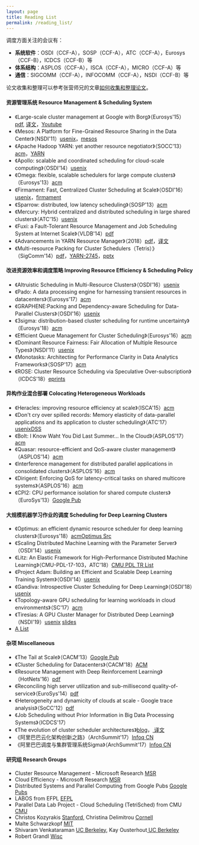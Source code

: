 ```yaml
---
layout: page
title: Reading List
permalink: /reading_list/
---
```


调度方面关注的会议有：

  - **系统软件**：OSDI（CCF-A），SOSP（CCF-A），ATC（CCF-A），Eurosys（CCF-B），ICDCS（CCF-B）等
  - **体系结构**：ASPLOS（CCF-A），ISCA（CCF-A），MICRO（CCF-A）等
  - **通信**：SIGCOMM（CCF-A），INFOCOMM（CCF-A），NSDI（CCF-B）等

论文收集和整理可以参考张营师兄的文章[如何收集和整理论文](https://ying-zhang.github.io/misc/2016/we-love-paper)。

#### 资源管理系统 Resource Management & Scheduling System

  - 《Large-scale cluster management at Google with
    Borg》（Eurosys'15）[pdf](https://pdos.csail.mit.edu/6.824/papers/borg.pdf),
    [译文](https://ying-zhang.github.io/yi/2017/x-eurosys15-borg-cn/)，[Youtube](https://www.youtube.com/watch?v=0W49z8hVn0k)
  - 《Mesos: A Platform for Fine-Grained Resource Sharing in the Data
    Center》（NSDI'11）[usenix](http://static.usenix.org/events/nsdi11/tech/full_papers/Hindman_new.pdf)，[mesos](http://mesos.apache.org/)
  - 《Apache Hadoop YARN: yet another resource
    negotiator》（SOCC'13）[acm](https://dl.acm.org/citation.cfm?id=2523633)，[YARN](https://hadoop.apache.org/docs/current/hadoop-yarn/hadoop-yarn-site/YARN.html)
  - 《Apollo: scalable and coordinated scheduling for cloud-scale
    computing》（OSDI'14）[usenix](https://www.usenix.org/system/files/conference/osdi14/osdi14-paper-boutin_0.pdf)
  - 《Omega: flexible, scalable schedulers for large compute
    clusters》（Eurosys'13）[acm](https://dl.acm.org/citation.cfm?id=2465386)
  - 《Firmament: Fast, Centralized Cluster Scheduling at
    Scale》（OSDI'16）[usenix](https://www.usenix.org/conference/osdi16/technical-sessions/presentation/gog)，[firmament](https://github.com/camsas/firmament)
  - 《Sparrow: distributed, low latency
    scheduling》（SOSP'13）[acm](https://dl.acm.org/citation.cfm?id=2522716)
  - 《Mercury: Hybrid centralized and distributed scheduling in large
    shared
    clusters》（ATC'15）[usenix](https://www.usenix.org/system/files/conference/atc15/atc15-paper-karanasos.pdf)
  - 《Fuxi: a Fault-Tolerant Resource Management and Job Scheduling
    System at Internet
    Scale》（VLDB'14）[pdf](http://www.vldb.org/pvldb/vol7/p1393-zhang.pdf)
  - 《Advancements in YARN Resource
    Manager》（2018）[pdf](https://www.microsoft.com/en-us/research/uploads/prod/2018/02/yarn-big-data-encyclopedia-2018.pdf)，[译文](https://ying-zhang.github.io/yi/2018/x-adv-yarn/)
  - 《Multi-resource Packing for Cluster
    Schedulers（Tetris）》（SigComm'14）[pdf](https://www.cs.cmu.edu/~xia/resources/Documents/grandl_sigcomm14.pdf)，[YARN-2745](https://issues.apache.org/jira/browse/YARN-2745)，[pptx](https://issues.apache.org/jira/secure/attachment/12677137/sigcomm_14_tetris_talk.pptx)

#### 改进资源效率和调度策略 Improving Resource Efficiency & Scheduling Policy

  - 《Altruistic Scheduling in Multi-Resource
    Clusters》（OSDI'16）[usenix](https://www.usenix.org/conference/osdi16/technical-sessions/presentation/grandl_altruistic)
  - 《Pado: A data processing engine for harnessing transient resources
    in
    datacenters》（Eurosys'17）[acm](https://dl.acm.org/citation.cfm?id=3064181)
  - 《GRAPHENE:Packing and Dependency-aware Scheduling for Data-Parallel
    Clusters》（OSDI'16）[usenix](https://www.usenix.org/sites/default/files/osdi16_full_proceedings_interior.pdf#page=89)
  - 《3sigma: distribution-based cluster scheduling for runtime
    uncertainty》（Eurosys'18）[acm](https://dl.acm.org/citation.cfm?id=3190515)
  - 《Efficient Queue Management for Cluster
    Scheduling》（Eurosys'16）[acm](https://dl.acm.org/citation.cfm?id=2901354)
  - 《Dominant Resource Fairness: Fair Allocation of Multiple Resource
    Types》（NSDI'11）[usenix](http://static.usenix.org/events/nsdi11/tech/full_papers/Ghodsi.pdf)
  - 《Monotasks: Architecting for Performance Clarity in Data Analytics
    Frameworks》（SOSP'17）[acm](https://dl.acm.org/citation.cfm?id=3132766)
  - 《ROSE: Cluster Resource Scheduling via Speculative
    Over-subscription》（ICDCS'18）[eprints](http://eprints.lancs.ac.uk/125028/)

#### 异构作业混合部署 Colocating Heterogeneous Workloads

  - 《Heracles: improving resource efficiency at
    scale》（ISCA'15）[acm](http://dl.acm.org/citation.cfm?doid=2749469.2749475)
  - 《Don't cry over spilled records: Memory elasticity of data-parallel
    applications and its application to cluster
    scheduling》（ATC'17）[usenix](https://www.usenix.org/conference/atc17/technical-sessions/presentation/iorgulescu)[DSS](https://github.com/epfl-labos/DSS)
  - 《Bolt: I Know Waht You Did Last Summer... In the
    Cloud》（ASPLOS'17）[acm](http://dl.acm.org/citation.cfm?id=3037703)
  - 《Quasar: resource-efficient and QoS-aware cluster
    management》（ASPLOS'14）[acm](https://dl.acm.org/citation.cfm?id=2541941)
  - 《Interference management for distributed parallel applications in
    consolidated
    clusters》（ASPLOS'16）[acm](https://dl.acm.org/citation.cfm?id=2872388)
  - 《Dirigent: Enforcing QoS for latency-critical tasks on shared
    multicore
    systems》（ASPLOS'16）[acm](https://dl.acm.org/citation.cfm?id=2872394)
  - 《CPI2: CPU performance isolation for shared compute
    clusters》（EuroSys'13）[Google
    Pub](https://ai.google/research/pubs/pub40737)

#### 大规模机器学习作业的调度 Scheduling for Deep Learning Clusters

  - 《Optimus: an efficient dynamic resource scheduler for deep learning
    clusters》（Eurosys'18）[acm](https://dl.acm.org/citation.cfm?id=3190517)[Optimus
    Src](https://github.com/eurosys18-Optimus/Optimus)
  - 《Scaling Distributed Machine Learning with the Parameter
    Server》（OSDI'14）[usenix](https://www.usenix.org/system/files/conference/osdi14/osdi14-paper-li_mu.pdf)
  - 《Litz: An Elastic Framework for High-Performance Distributed Machine
    Learning》（CMU-PDL-17-103，ATC'18）[CMU PDL TR
    List](http://www.pdl.cmu.edu/Publications/pubs-tr.shtml)
  - 《Project Adam: Building an Efficient and Scalable Deep Learning
    Training
    System》（OSDI'14）[usenix](https://www.usenix.org/system/files/conference/osdi14/osdi14-paper-chilimbi.pdf)
  - 《Gandiva: Introspective Cluster Scheduling for Deep
    Learning》（OSDI'18）[usenix](https://homes.cs.washington.edu/~patelp1/papers/gandiva-osdi18.pdf)
  - 《Topology-aware GPU scheduling for learning workloads in cloud
    environments》（SC'17）[acm](https://dl.acm.org/citation.cfm?id=3126933)
  - 《Tiresias: A GPU Cluster Manager for Distributed Deep Learning》（NSDI'19）[usenix](https://www.usenix.org/system/files/nsdi19-gu.pdf) [slides](https://www.usenix.org/sites/default/files/conference/protected-files/nsdi19_slides_gu.pdf)
  - [ A
    List](https://github.com/gaocegege/papers-notebook/labels/area%2Flarge-scale-ml%20)

#### 杂项 Miscellaneous

  - 《The Tail at Scale》（CACM'13）[Google
    Pub](https://ai.google/research/pubs/pub40801)
  - 《Cluster Scheduling for
    Datacenters》（CACM'18）[ACM](https://cacm.acm.org/magazines/2018/5/227184-research-for-practice/fulltext)
  - 《Resource Management with Deep Reinforcement
    Learning》（HotNets'16）[pdf](https://people.csail.mit.edu/alizadeh/papers/deeprm-hotnets16.pdf)
  - 《Reconciling high server utilization and sub-millisecond
    quality-of-service》（EuroSys'14）[pdf](http://csl.stanford.edu/~christos/publications/2014.mutilate.eurosys.pdf)
  - 《Heterogeneity and dynamicity of clouds at scale - Google trace
    analysis》（SoCC'12）[pdf](http://www.pdl.cmu.edu/PDL-FTP/CloudComputing/googletrace-socc2012.pdf)
  - 《Job Scheduling without Prior Information in Big Data Processing
    Systems》（ICDCS'17）
  - 《The evolution of cluster scheduler
    architectures》[blog](http://firmament.io/blog/scheduler-architectures.html)，[
    译文](http://www.infoq.com/cn/articles/scheduler-architectures%20)
  - 《阿里巴巴云化架构创新之路》（ArchSummit'17）[Infoq
    CN](http://www.infoq.com/cn/presentations/the-way-of-innovation-of-alibaba-cloud-architecture)
  - 《阿里巴巴调度与集群管理系统Sigma》（ArchSummit'17）[Infoq
    CN](http://www.infoq.com/cn/presentations/alibaba-scheduling-and-cluster-management-system-sigma)

#### 研究组 Research Groups

  - Cluster Resource Management - Microsoft Research [
    MSR](https://www.microsoft.com/en-us/research/project/cluster-resource-management/%20)
  - Cloud Efficiency - Microsoft Research [
    MSR](https://www.microsoft.com/en-us/research/group/cloud-efficiency/%20)
  - Distributed Systems and Parallel Computing from Google Pubs [ Google
    Pubs](https://ai.google/research/pubs?area=DistributedSystemsandParallelComputing%20)
  - LABOS from EFPL [ EFPL](https://labos.epfl.ch/page-43468-en.html%20)
  - Parallel Data Lab Project - Cloud Scheduling (TetriSched) from CMU [
    CMU](http://www.pdl.cmu.edu/TetriSched/index.shtml%20)
  - Christos Kozyrakis [
    Stanford](http://csl.stanford.edu/~christos/%20), Christina
    Delimitrou [ Cornell](http://www.csl.cornell.edu/~delimitrou/%20)
  - Malte Schwarzkopf [ MIT](https://people.csail.mit.edu/malte/%20)
  - Shivaram Venkataraman [ UC Berkeley](http://shivaram.org/#pubs%20),
    Kay Ousterhout[ UC
    Berkeley](https://people.eecs.berkeley.edu/~keo/%20)
  - Robert Grandl [ Wisc](http://pages.cs.wisc.edu/~rgrandl/%20)
